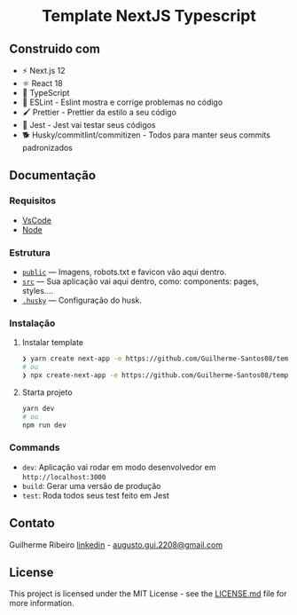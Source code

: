 
<div id="top"></div>
<!--

<!-- PROJECT LOGO -->
<br />
<div align="">
  <a href="https://github.com/othneildrew/Best-README-Template">
</a>

  <h1 align="center">Template NextJS Typescript</h3>
</div>

<!-- ABOUT THE PROJECT -->
## Construido com
- ⚡ Next.js 12
- ⚛️ React 18
- 👑 TypeScript
- 🔎 ESLint - Eslint mostra e corrige problemas no código
- 🖌 Prettier - Prettier da estilo a seu código
- 🔨 Jest - Jest vai testar seus códigos
- 🐕 Husky/commitlint/commitizen - Todos para manter seus commits padronizados

<!-- GETTING STARTED -->

## Documentação

### Requisitos
- [VsCode](https://code.visualstudio.com/download)
- [Node](https://nodejs.org/en/download/)

### Estrutura
- [`public`](./public) — Imagens, robots.txt e favicon vão aqui dentro.<br>
- [`src`](./src) — Sua aplicação vai aqui dentro, como: components: pages, styles....
- [`.husky`](.husky) — Configuração do husk.<br>

### Instalação
1. Instalar template
   ```sh
   ❯ yarn create next-app -e https://github.com/Guilherme-Santos08/template-nextjs-typescript
   # ou
   ❯ npx create-next-app -e https://github.com/Guilherme-Santos08/template-nextjs-typescript
   ```
2. Starta projeto
   ```sh
   yarn dev
   # ou
   npm run dev
   ```
   
  ### Commands

- `dev`: Aplicação vai rodar em modo desenvolvedor em `http://localhost:3000`
- `build`: Gerar uma versão de produção
- `test`: Roda todos seus test feito em Jest

<!-- CONTACT -->
## Contato

Guilherme Ribeiro [linkedin](https://www.linkedin.com/in/guilherme-ribeiro08/) - augusto.gui.2208@gmail.com

<!-- LICENSE -->
## License
This project is licensed under the MIT License - see the [LICENSE.md](LICENSE.md) file for more information.
  
  
<!-- ACKNOWLEDGMENTS -->
